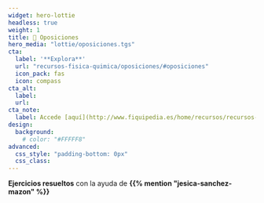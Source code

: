 ```yaml
---
widget: hero-lottie
headless: true
weight: 1
title: 📝 Oposiciones
hero_media: "lottie/oposiciones.tgs"
cta:
  label: '**Explora**'
  url: "recursos-fisica-quimica/oposiciones/#oposiciones"
  icon_pack: fas
  icon: compass
cta_alt:
  label: 
  url:
cta_note:
  label: Accede [aquí](http://www.fiquipedia.es/home/recursos/recursos-para-oposiciones#TOC-Problemas-del-pr-ctico-y-resoluci-n-de-elaboraci-n-propia) a muchos más **enunciados** y **soluciones** recopilados por **FiQuiPedia**.
design:
  background:
    # color: "#FFFFF8"
advanced:
  css_style: "padding-bottom: 0px"
  css_class: 
---
```


**Ejercicios resueltos** con la ayuda de **{{% mention "jesica-sanchez-mazon" %}}**